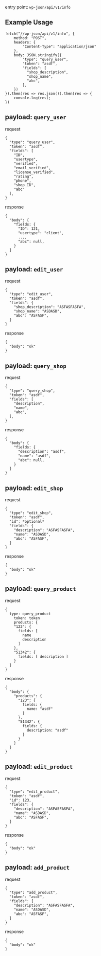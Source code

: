 


entry point: `wp-json/api/v1/info`

## Example Usage
```
fetch("//wp-json/api/v1/info", {
    method: "POST",
    headers: {
        "Content-Type": "application/json"
    },
    body: JSON.stringify({
        "type": "query_user",
        "token": "asdf",
        "fields": [
          "shop_description",
          "shop_name",
          "abc",
        ],
    })
}).then(res => res.json()).then(res => {
    console.log(res);
})
```


## payload: `query_user`
request
```
{
  "type": "query_user",
  "token": "asdf",
  "fields": [
    "ID",
    "usertype",
    "verified",
    "email_verified",
    "license_verified",
    "rating",
    "phone",
    "shop_ID",
    "abc"
  ],
}
```
response
```
{
  "body": {
    "fields: {
      "ID": 121,
      "usertype": "client",
      ...,
      "abc": null,
    }
  }
}
```



## payload: `edit_user`
request
```
{
  "type": "edit_user",
  "token": "asdf",
  "fields": {
    "shop_description": "ASFASFASFA",
    "shop_name": "ASDASD",
    "abc": "ASFASF",
  }
}
```
response
```
{
  "body": "ok"
}
```



## payload: `query_shop`
request
```
{
  "type": "query_shop",
  "token": "asdf",
  "fields": [
    "description",
    "name",
    "abc",
  ],
}
```
response
```
{
  "body": {
    "fields: {
      "description": "asdf",
      "name": "asdf",
      "abc": null,
    }
  }
}
```



## payload: `edit_shop`
request
```
{
  "type": "edit_shop",
  "token": "asdf",
  "id": *optional*
  "fields": {
    "description": "ASFASFASFA",
    "name": "ASDASD",
    "abc": "ASFASF",
  }
}
```
response
```
{
  "body": "ok"
}
```


## payload: `query_product`
request
```
{
  type: query_product
    token: token
    products: {
    "123": {
      fields: [
        name
        description
      ]
    },
    "51342": {
      fields: [ description ]
    }
  }
}
```

response
```
{
  "body": {
    "products": {
      "123": {
        fields: {
          name: "asdf"
        }
      },
      "51342": {
        fields: {
          description: "asdf"
        }
      }
    }
  }
}
```



## payload: `edit_product`
request
```
{
  "type": "edit_product",
  "token": "asdf",
  "id": 123,
  "fields": {
    "description": "ASFASFASFA",
    "name": "ASDASD",
    "abc": "ASFASF",
  }
}
```
response
```
{
  "body": "ok"
}
```


## payload: `add_product`
request
```
{
  "type": "add_product",
  "token": "asdf",
  "fields": {
    "description": "ASFASFASFA",
    "name": "ASDASD",
    "abc": "ASFASF",
  }
}
```
response
```
{
  "body": "ok"
}
```
